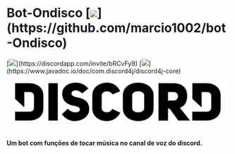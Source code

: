 # Bot-Ondisco [![](https://simpleicons.org/icons/github.svg?color=#181717&style=flat-square'width='4%'align='right')](https://github.com/marcio1002/bot-Ondisco)

[![](https://camo.githubusercontent.com/09a1d65cdc19e603d2c8afb78686858873cf92cb/68747470733a2f2f696d672e736869656c64732e696f2f646973636f72642f3232323037383130383937373539343336383f636f6c6f723d373238396461266c6f676f3d646973636f7264266c6f676f436f6c6f723d7768697465')](https://discordapp.com/invite/bRCvFy9) [![](https://www.javadoc.io/badge/com.discord4j/discord4j-core.svg?color=blue&style=flat-square')](https://www.javadoc.io/doc/com.discord4j/discord4j-core) [![](./src/img/discord-logo)](https://discord.js.org/#/)

#### Um bot com funções de tocar música no canal de voz do discord.

[](https://cdn.discordapp.com/avatars/617522102895116358/94b7ed875e399f3931000bbfbc6ffd7d.png?size=2048width=25%align='right')
